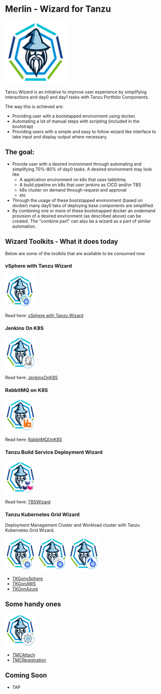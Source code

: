 # Merlin - Wizard for Tanzu


<img src="images/logo-tanzuwizard.png" alt="Tanzu Wizard" width=200 height=210/> 


Tanzu Wizard is an initiative to improve user experience by simplifying interactions and day0 and day1 tasks with Tanzu Portfolio Components.

The way this is achieved are:
- Providing user with a bootstapped environment using docker.
- Automating a lot of manual steps with scripting (included in the bootstrap)
- Providing users with a simple and easy to follow wizard like interface to take input and display output where necessary.


## The goal:
- Provide user with a desired invironment through automating and simplifying 70%-80% of day0 tasks. A desired environment may look like
    - A application environment on k8s that uses tabbitmq
    - A build pipeline on k8s that user jenkins as CICD and/or TBS
    - k8s cluster on demand through request and approval
    - etc
- Through the usage of these bootstapped environment (based on docker) many day0 taks of deploying base components are simplified.
- By combining one or more of these bootstrapped docker an ondemand provision of a desired environment (as described above) can be created. The "combine part" can also be a wizard as a part of similar automation.



## Wizard Toolkits - What it does today

Below are some of the toolkits that are available to be consumed now

### vSphere with Tanzu Wizard

<img src="images/logo-vsphere-with-tanzu.png" alt="vSphere with Tanzu Wizard" width=100 height=110/>

Read here: [vSphere with Tanzu Wizard](https://github.com/alinahid477/vsphere-with-tanzu-wizard)


### Jenkins On K8S


<img src="images/logo-jenkinsonk8s.png" alt="Jenkins on K8S Wizard" width=100 height=110/>

Read here: [JenkinsOnK8S](https://github.com/alinahid477/jenkinsonk8s)


### RabbitMQ on K8S

<img src="images/logo-rabbitmqonk8s.png" alt="RabbitMQ on K8S Wizard" width=100 height=110/>

Read here: [RabbitMQOnK8S](https://github.com/alinahid477/rabbitmqonk8s)


### Tanzu Build Service Deployment Wizard

<img src="images/logo-tbswizard.png" alt="Tanzu Build Service Wizard" width=100 height=110/>

Read here: [TBSWizard](https://github.com/alinahid477/tbswizard)


### Tanzu Kubernetes Grid Wizard

Deployment Management Cluster and Workload cluster with Tanzu Kubernetes Grid Wizard.

<img src="images/logo-tkgonvsphere.png" alt="TKG on vSphere Wizard" width=100 height=110/>                 <img src="images/logo-tkgonaws.png" alt="TKG on AWS Wizard" width=100 height=110/>                 <img src="images/logo-tkgonazure.png" alt="TKG on Azure Wizard" width=100 height=110/>


- [TKGonvSphere](https://github.com/alinahid477/tkgonvsphere)
- [TKGonAWS](https://github.com/alinahid477/tkgonaws)
- [TKGonAzure](https://github.com/alinahid477/tkgonazure)


## Some handy ones

<img src="images/logo-tmcwizard.png" alt="TMC Wizard" width=100 height=110/>


- [TMCAttach](https://github.com/alinahid477/tmc-attach)
- [TMCRegistration](https://github.com/alinahid477/tmc-registration)


## Coming Soon

- TAP

